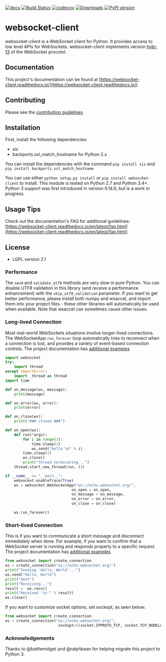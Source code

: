 [![docs](https://readthedocs.org/projects/websocket-client/badge/?style=flat)](https://websocket-client.readthedocs.io/)
[![Build Status](https://travis-ci.com/websocket-client/websocket-client.svg?branch=master)](https://travis-ci.com/websocket-client/websocket-client)
[![codecov](https://codecov.io/gh/websocket-client/websocket-client/branch/master/graph/badge.svg?token=pcXhUQwiL3)](https://codecov.io/gh/websocket-client/websocket-client)
[![Downloads](https://pepy.tech/badge/websocket-client)](https://pepy.tech/project/websocket-client)
[![PyPI version](https://badge.fury.io/py/websocket_client.svg)](https://badge.fury.io/py/websocket_client)

# websocket-client

websocket-client is a WebSocket client for Python. It provides access
to low level APIs for WebSockets. websocket-client implements version
[hybi-13](https://tools.ietf.org/html/draft-ietf-hybi-thewebsocketprotocol-13)
of the WebSocket procotol.

## Documentation

This project's documentation can be found at
[https://websocket-client.readthedocs.io/](https://websocket-client.readthedocs.io/)

## Contributing

Please see the [contribution guidelines](https://github.com/websocket-client/websocket-client/blob/master/CONTRIBUTING.md)

## Installation

First, install the following dependencies:
- six
- backports.ssl\_match\_hostname for Python 2.x

You can install the dependencies with the command `pip install six` and
`pip install backports.ssl_match_hostname`

You can use either `python setup.py install` or `pip install websocket-client`
to install. This module is tested on Python 2.7 and Python 3.4+. Python 3
support was first introduced in version 0.14.0, but is a work in progress.

## Usage Tips

Check out the documentation's FAQ for additional guidelines:
[https://websocket-client.readthedocs.io/en/latest/faq.html](https://websocket-client.readthedocs.io/en/latest/faq.html)

## License

- LGPL version 2.1

### Performance

The `send` and `validate_utf8` methods are very slow in pure Python. You can
disable UTF8 validation in this library (and receive a performance enhancement)
with the `skip_utf8_validation` parameter. If you want to get better
performance, please install both numpy and wsaccel, and import them into your
project files - these other libraries will automatically be used when available.
Note that wsaccel can sometimes cause other issues.

### Long-lived Connection

Most real-world WebSockets situations involve longer-lived connections.
The WebSocketApp `run_forever` loop automatically tries to reconnect when a
connection is lost, and provides a variety of event-based connection controls.
The project documentation has
[additional examples](https://websocket-client.readthedocs.io/en/latest/examples.html)

```python
import websocket
try:
    import thread
except ImportError:
    import _thread as thread
import time

def on_message(ws, message):
    print(message)

def on_error(ws, error):
    print(error)

def on_close(ws):
    print("### closed ###")

def on_open(ws):
    def run(*args):
        for i in range(3):
            time.sleep(1)
            ws.send("Hello %d" % i)
        time.sleep(1)
        ws.close()
        print("thread terminating...")
    thread.start_new_thread(run, ())

if __name__ == "__main__":
    websocket.enableTrace(True)
    ws = websocket.WebSocketApp("ws://echo.websocket.org/",
                              on_open = on_open,
                              on_message = on_message,
                              on_error = on_error,
                              on_close = on_close)

    ws.run_forever()
```

### Short-lived Connection

This is if you want to communicate a short message and disconnect
immediately when done. For example, if you want to confirm that a WebSocket
server is running and responds properly to a specific request.
The project documentation has
[additional examples](https://websocket-client.readthedocs.io/en/latest/examples.html)

```python
from websocket import create_connection
ws = create_connection("ws://echo.websocket.org/")
print("Sending 'Hello, World'...")
ws.send("Hello, World")
print("Sent")
print("Receiving...")
result =  ws.recv()
print("Received '%s'" % result)
ws.close()
```

If you want to customize socket options, set sockopt, as seen below:

```python
from websocket import create_connection
ws = create_connection("ws://echo.websocket.org/",
                        sockopt=((socket.IPPROTO_TCP, socket.TCP_NODELAY),))
```

### Acknowledgements

Thanks to @battlemidget and @ralphbean for helping migrate this project to
Python 3.
